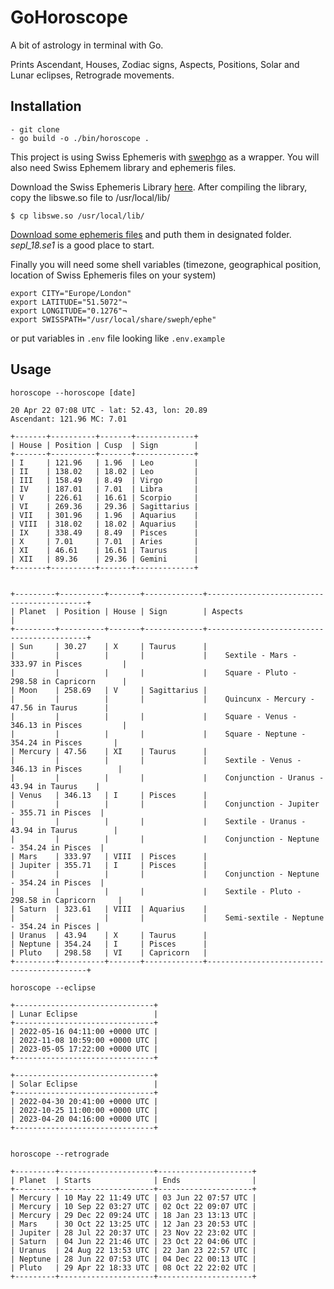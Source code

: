 # GoHoroscope

A bit of astrology in terminal with Go. 

Prints Ascendant, Houses, Zodiac signs, Aspects, Positions, Solar and Lunar eclipses, Retrograde movements.

## Installation

```
- git clone
- go build -o ./bin/horoscope .
```
This project is using Swiss Ephemeris with [swephgo](https://github.com/mshafiee/swephgo) as a wrapper. You will also need Swiss Ephemem library and ephemeris files. 

Download the Swiss Ephemeris Library [here](https://www.astro.com/ftp/swisseph/). After compiling the library, copy the libswe.so file to /usr/local/lib/

````
$ cp libswe.so /usr/local/lib/
````

[Download some ephemeris files](https://www.astro.com/ftp/swisseph/ephe/) and puth them in designated folder. _sepl_18.se1_ is a good place to start.

Finally you will need some shell variables (timezone, geographical position, location of Swiss Ephemeris files on your system)

```
export CITY="Europe/London"
export LATITUDE="51.5072"¬
export LONGITUDE="0.1276"¬
export SWISSPATH="/usr/local/share/sweph/ephe"
```

or put variables in `.env` file looking like `.env.example`

## Usage

```
horoscope --horoscope [date]

20 Apr 22 07:08 UTC - lat: 52.43, lon: 20.89
Ascendant: 121.96 MC: 7.01

+-------+----------+-------+-------------+
| House | Position | Cusp  | Sign        |
+-------+----------+-------+-------------+
| I     | 121.96   | 1.96  | Leo         |
| II    | 138.02   | 18.02 | Leo         |
| III   | 158.49   | 8.49  | Virgo       |
| IV    | 187.01   | 7.01  | Libra       |
| V     | 226.61   | 16.61 | Scorpio     |
| VI    | 269.36   | 29.36 | Sagittarius |
| VII   | 301.96   | 1.96  | Aquarius    |
| VIII  | 318.02   | 18.02 | Aquarius    |
| IX    | 338.49   | 8.49  | Pisces      |
| X     | 7.01     | 7.01  | Aries       |
| XI    | 46.61    | 16.61 | Taurus      |
| XII   | 89.36    | 29.36 | Gemini      |
+-------+----------+-------+-------------+


+---------+----------+-------+-------------+-------------------------------------------+
| Planet  | Position | House | Sign        | Aspects                                   |
+---------+----------+-------+-------------+-------------------------------------------+
| Sun     | 30.27    | X     | Taurus      |
|         |          |       |             |    Sextile - Mars - 333.97 in Pisces         |
|         |          |       |             |    Square - Pluto - 298.58 in Capricorn      |
| Moon    | 258.69   | V     | Sagittarius |
|         |          |       |             |    Quincunx - Mercury - 47.56 in Taurus      |
|         |          |       |             |    Square - Venus - 346.13 in Pisces         |
|         |          |       |             |    Square - Neptune - 354.24 in Pisces       |
| Mercury | 47.56    | XI    | Taurus      |
|         |          |       |             |    Sextile - Venus - 346.13 in Pisces        |
|         |          |       |             |    Conjunction - Uranus - 43.94 in Taurus    |
| Venus   | 346.13   | I     | Pisces      |
|         |          |       |             |    Conjunction - Jupiter - 355.71 in Pisces  |
|         |          |       |             |    Sextile - Uranus - 43.94 in Taurus        |
|         |          |       |             |    Conjunction - Neptune - 354.24 in Pisces  |
| Mars    | 333.97   | VIII  | Pisces      |
| Jupiter | 355.71   | I     | Pisces      |
|         |          |       |             |    Conjunction - Neptune - 354.24 in Pisces  |
|         |          |       |             |    Sextile - Pluto - 298.58 in Capricorn     |
| Saturn  | 323.61   | VIII  | Aquarius    |
|         |          |       |             |    Semi-sextile - Neptune - 354.24 in Pisces |
| Uranus  | 43.94    | X     | Taurus      |
| Neptune | 354.24   | I     | Pisces      |
| Pluto   | 298.58   | VI    | Capricorn   |
+---------+----------+-------+-------------+-------------------------------------------+

```

```
horoscope --eclipse

+-------------------------------+
| Lunar Eclipse                 |
+-------------------------------+
| 2022-05-16 04:11:00 +0000 UTC |
| 2022-11-08 10:59:00 +0000 UTC |
| 2023-05-05 17:22:00 +0000 UTC |
+-------------------------------+

+-------------------------------+
| Solar Eclipse                 |
+-------------------------------+
| 2022-04-30 20:41:00 +0000 UTC |
| 2022-10-25 11:00:00 +0000 UTC |
| 2023-04-20 04:16:00 +0000 UTC |
+-------------------------------+

```

```

horoscope --retrograde

+---------+---------------------+---------------------+
| Planet  | Starts              | Ends                |
+---------+---------------------+---------------------+
| Mercury | 10 May 22 11:49 UTC | 03 Jun 22 07:57 UTC |
| Mercury | 10 Sep 22 03:27 UTC | 02 Oct 22 09:07 UTC |
| Mercury | 29 Dec 22 09:24 UTC | 18 Jan 23 13:13 UTC |
| Mars    | 30 Oct 22 13:25 UTC | 12 Jan 23 20:53 UTC |
| Jupiter | 28 Jul 22 20:37 UTC | 23 Nov 22 23:02 UTC |
| Saturn  | 04 Jun 22 21:46 UTC | 23 Oct 22 04:06 UTC |
| Uranus  | 24 Aug 22 13:53 UTC | 22 Jan 23 22:57 UTC |
| Neptune | 28 Jun 22 07:53 UTC | 04 Dec 22 00:13 UTC |
| Pluto   | 29 Apr 22 18:33 UTC | 08 Oct 22 22:02 UTC |
+---------+---------------------+---------------------+

```

